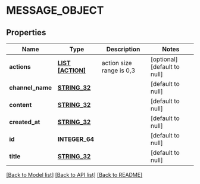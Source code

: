 # MESSAGE_OBJECT

## Properties
Name | Type | Description | Notes
------------ | ------------- | ------------- | -------------
**actions** | [**LIST [ACTION]**](Action.md) | action size range is 0,3 | [optional] [default to null]
**channel_name** | [**STRING_32**](STRING_32.md) |  | [default to null]
**content** | [**STRING_32**](STRING_32.md) |  | [default to null]
**created_at** | [**STRING_32**](STRING_32.md) |  | [default to null]
**id** | **INTEGER_64** |  | [default to null]
**title** | [**STRING_32**](STRING_32.md) |  | [default to null]

[[Back to Model list]](../README.md#documentation-for-models) [[Back to API list]](../README.md#documentation-for-api-endpoints) [[Back to README]](../README.md)


